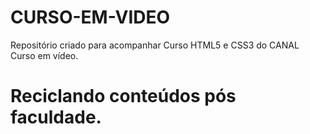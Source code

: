 # CURSO-EM-VIDEO
 Repositório criado para acompanhar Curso HTML5 e CSS3 do CANAL Curso em vídeo.

 <h1>Reciclando conteúdos pós faculdade.</h1>
